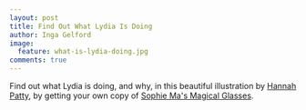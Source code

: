 ```yaml
---
layout: post
title: Find Out What Lydia Is Doing
author: Inga Gelford
image:
  feature: what-is-lydia-doing.jpg
comments: true 
---
```


Find out what Lydia is doing, and why, in this beautiful illustration by [Hannah Patty](/hannah-patty/illustrator), by getting your own copy of [Sophie Ma's Magical Glasses](/book/sophie-mas-magical-glasses/).